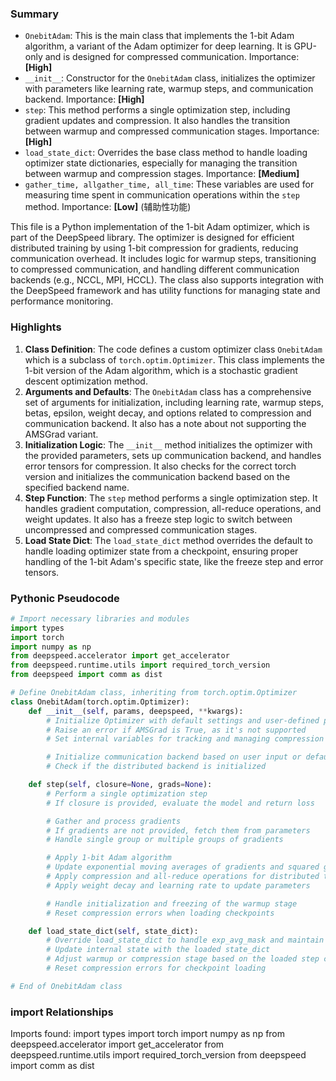 

### Summary



* `OnebitAdam`: This is the main class that implements the 1-bit Adam algorithm, a variant of the Adam optimizer for deep learning. It is GPU-only and is designed for compressed communication. Importance: **[High]**
* `__init__`: Constructor for the `OnebitAdam` class, initializes the optimizer with parameters like learning rate, warmup steps, and communication backend. Importance: **[High]**
* `step`: This method performs a single optimization step, including gradient updates and compression. It also handles the transition between warmup and compressed communication stages. Importance: **[High]**
* `load_state_dict`: Overrides the base class method to handle loading optimizer state dictionaries, especially for managing the transition between warmup and compression stages. Importance: **[Medium]**
* `gather_time, allgather_time, all_time`: These variables are used for measuring time spent in communication operations within the `step` method. Importance: **[Low]** (辅助性功能)

This file is a Python implementation of the 1-bit Adam optimizer, which is part of the DeepSpeed library. The optimizer is designed for efficient distributed training by using 1-bit compression for gradients, reducing communication overhead. It includes logic for warmup steps, transitioning to compressed communication, and handling different communication backends (e.g., NCCL, MPI, HCCL). The class also supports integration with the DeepSpeed framework and has utility functions for managing state and performance monitoring.

### Highlights



1. **Class Definition**: The code defines a custom optimizer class `OnebitAdam` which is a subclass of `torch.optim.Optimizer`. This class implements the 1-bit version of the Adam algorithm, which is a stochastic gradient descent optimization method.
2. **Arguments and Defaults**: The `OnebitAdam` class has a comprehensive set of arguments for initialization, including learning rate, warmup steps, betas, epsilon, weight decay, and options related to compression and communication backend. It also has a note about not supporting the AMSGrad variant.
3. **Initialization Logic**: The `__init__` method initializes the optimizer with the provided parameters, sets up communication backend, and handles error tensors for compression. It also checks for the correct torch version and initializes the communication backend based on the specified backend name.
4. **Step Function**: The `step` method performs a single optimization step. It handles gradient computation, compression, all-reduce operations, and weight updates. It also has a freeze step logic to switch between uncompressed and compressed communication stages.
5. **Load State Dict**: The `load_state_dict` method overrides the default to handle loading optimizer state from a checkpoint, ensuring proper handling of the 1-bit Adam's specific state, like the freeze step and error tensors.

### Pythonic Pseudocode

```python
# Import necessary libraries and modules
import types
import torch
import numpy as np
from deepspeed.accelerator import get_accelerator
from deepspeed.runtime.utils import required_torch_version
from deepspeed import comm as dist

# Define OnebitAdam class, inheriting from torch.optim.Optimizer
class OnebitAdam(torch.optim.Optimizer):
    def __init__(self, params, deepspeed, **kwargs):
        # Initialize Optimizer with default settings and user-defined parameters
        # Raise an error if AMSGrad is True, as it's not supported
        # Set internal variables for tracking and managing compression

        # Initialize communication backend based on user input or default
        # Check if the distributed backend is initialized

    def step(self, closure=None, grads=None):
        # Perform a single optimization step
        # If closure is provided, evaluate the model and return loss

        # Gather and process gradients
        # If gradients are not provided, fetch them from parameters
        # Handle single group or multiple groups of gradients

        # Apply 1-bit Adam algorithm
        # Update exponential moving averages of gradients and squared gradients
        # Apply compression and all-reduce operations for distributed training
        # Apply weight decay and learning rate to update parameters

        # Handle initialization and freezing of the warmup stage
        # Reset compression errors when loading checkpoints

    def load_state_dict(self, state_dict):
        # Override load_state_dict to handle exp_avg_mask and maintain compatibility
        # Update internal state with the loaded state_dict
        # Adjust warmup or compression stage based on the loaded step count
        # Reset compression errors for checkpoint loading

# End of OnebitAdam class
```


### import Relationships

Imports found:
import types
import torch
import numpy as np
from deepspeed.accelerator import get_accelerator
from deepspeed.runtime.utils import required_torch_version
from deepspeed import comm as dist